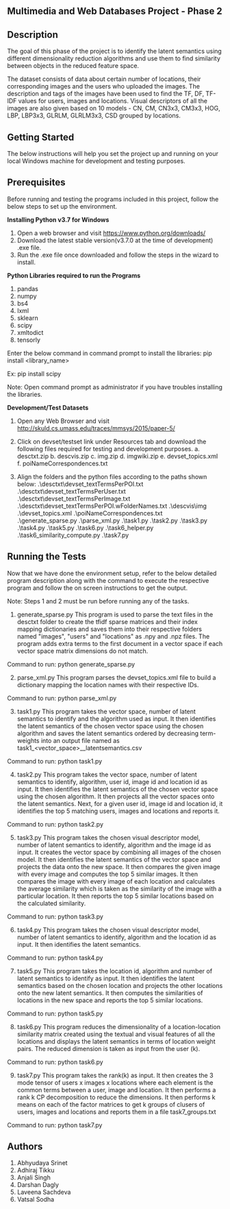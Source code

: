 Multimedia and Web Databases Project - Phase 2
----------------------------------------------

Description
-----------
The goal of this phase of the project is to identify the latent semantics using different dimensionality reduction algorithms and use them to find similarity between objects in the reduced feature space.

The dataset consists of data about certain number of locations, their corresponding images and the users who uploaded the images. The description and tags of the images have been used to find the TF, DF, TF-IDF values for users, images and locations. Visual descriptors of all the images are also given based on 10 models - CN, CM, CN3x3, CM3x3, HOG, LBP, LBP3x3, GLRLM, GLRLM3x3, CSD grouped by locations.


Getting Started
---------------
The below instructions will help you set the project up and running on your local Windows machine for development and testing purposes.

Prerequisites
-------------
Before running and testing the programs included in this project, follow the below steps to set up the environment.

**Installing Python v3.7 for Windows**
1. Open a web browser and visit https://www.python.org/downloads/
2. Download the latest stable version(v3.7.0 at the time of development) .exe file.
3. Run the .exe file once downloaded and follow the steps in the wizard to install.

**Python Libraries required to run the Programs**
1. pandas
2. numpy
3. bs4
4. lxml
5. sklearn
6. scipy
7. xmltodict
8. tensorly

Enter the below command in command prompt to install the libraries:
pip install <library_name>

Ex: pip install scipy

Note: Open command prompt as administrator if you have troubles installing the libraries.

**Development/Test Datasets**
1. Open any Web Browser and visit http://skuld.cs.umass.edu/traces/mmsys/2015/paper-5/
2. Click on devset/testset link under Resources tab and download the following files required for testing and development purposes.
  a. desctxt.zip
  b. descvis.zip
  c. img.zip
  d. imgwiki.zip
  e. devset_topics.xml
  f. poiNameCorrespondences.txt

3. Align the folders and the python files according to the paths shown below:
  .\desctxt\devset_textTermsPerPOI.txt
  .\desctxt\devset_textTermsPerUser.txt
  .\desctxt\devset_textTermsPerImage.txt
  .\desctxt\devset_textTermsPerPOI.wFolderNames.txt
  .\descvis\img\
  .\devset_topics.xml
  .\poiNameCorrespondences.txt
  .\generate_sparse.py
  .\parse_xml.py
  .\task1.py
  .\task2.py
  .\task3.py
  .\task4.py
  .\task5.py
  .\task6.py
  .\task6_helper.py
  .\task6_similarity_compute.py
  .\task7.py

Running the Tests
-----------------
Now that we have done the environment setup, refer to the below detailed program description along with the command to execute the respective program and follow the on screen instructions to get the output.

Note: Steps 1 and 2 must be run before running any of the tasks.

1. generate_sparse.py
This program is used to parse the text files in the desctxt folder to create the tfidf sparse matrices and their index mapping dictionaries and saves them into their respective folders named "images", "users" and "locations" as .npy and .npz files. The program adds extra terms to the first document in a vector space if each vector space matrix dimensions do not match.

Command to run:
python generate_sparse.py

2. parse_xml.py
This program parses the devset_topics.xml file to build a dictionary mapping the location names with their respective IDs.

Command to run:
python parse_xml.py

3. task1.py
This program takes the vector space, number of latent semantics to identify and the algorithm used as input. It then identifies the latent semantics of the chosen vector space using the chosen algorithm and saves the latent semantics ordered by decreasing term-weights into an output file named as task1_<vector_space>_<algorithm>_latentsemantics.csv

Command to run:
python task1.py

4. task2.py
This program takes the vector space, number of latent semantics to identify, algorithm, user id, image id and location id as input. It then identifies the latent semantics of the chosen vector space using the chosen algorithm. It then projects all the vector spaces onto the latent semantics. Next, for a given user id, image id and location id, it identifies the top 5 matching users, images and locations and reports it.

Command to run:
python task2.py

5. task3.py
This program takes the chosen visual descriptor model, number of latent semantics to identify, algorithm and the image id as input. It creates the vector space by combining all images of the chosen model. It then identifies the latent semantics of the vector space and projects the data onto the new space. It then compares the given image with every image and computes the top 5 similar images. It then compares the image with every image of each location and calculates the average similarity which is taken as the similarity of the image with a particular location. It then reports the top 5 similar locations based on the calculated similarity.

Command to run:
python task3.py

6. task4.py
This program takes the chosen visual descriptor model, number of latent semantics to identify, algorithm and the location id as input. It then identifies the latent semantics.

Command to run:
python task4.py

7. task5.py
This program takes the location id, algorithm and number of latent semantics to identify as input. It then identifies the latent semantics based on the chosen location and projects the other locations onto the new latent semantics. It then computes the similarities of locations in the new space and reports the top 5 similar locations.

Command to run:
python task5.py

8. task6.py
This program reduces the dimensionality of a location-location similarity matrix created using the textual and visual features of all the locations and displays the latent semantics in terms of location weight pairs. The reduced dimension is taken as input from the user (k).

Command to run:
python task6.py

9. task7.py
This program takes the rank(k) as input. It then creates the 3 mode tensor of users x images x locations where each element is the common terms between a user, image and location. It then performs a rank k CP decomposition to reduce the dimensions. It then performs k means on each of the factor matrices to get k groups of clusers of users, images and locations and reports them in a file task7_groups.txt

Command to run:
python task7.py


Authors
-------
1. Abhyudaya Srinet
2. Adhiraj Tikku
3. Anjali Singh
4. Darshan Dagly
5. Laveena Sachdeva
6. Vatsal Sodha
